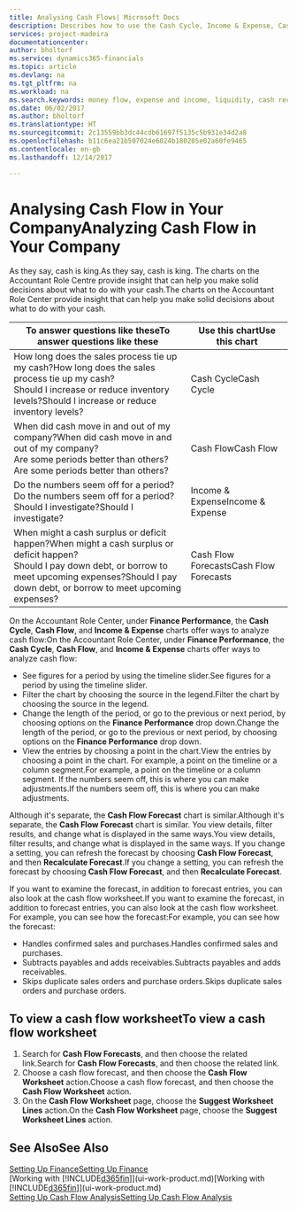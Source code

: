 ```yaml
---
title: Analysing Cash Flows| Microsoft Docs
description: Describes how to use the Cash Cycle, Income & Expense, Cash Flow, and Cash Flow Forecast charts to analyze the past and future flow of money in and out of your company.
services: project-madeira
documentationcenter: 
author: bholtorf
ms.service: dynamics365-financials
ms.topic: article
ms.devlang: na
ms.tgt_pltfrm: na
ms.workload: na
ms.search.keywords: money flow, expense and income, liquidity, cash receipts minus cash payments, Cartera
ms.date: 06/02/2017
ms.author: bholtorf
ms.translationtype: HT
ms.sourcegitcommit: 2c13559bb3dc44cdb61697f5135c5b931e34d2a8
ms.openlocfilehash: b11c6ea21b507024e6024b180205e02a60fe9465
ms.contentlocale: en-gb
ms.lasthandoff: 12/14/2017

---
```

# <a name="analyzing-cash-flow-in-your-company"></a><span data-ttu-id="7ab50-103">Analysing Cash Flow in Your Company</span><span class="sxs-lookup"><span data-stu-id="7ab50-103">Analyzing Cash Flow in Your Company</span></span>
<span data-ttu-id="7ab50-104">As they say, cash is king.</span><span class="sxs-lookup"><span data-stu-id="7ab50-104">As they say, cash is king.</span></span> <span data-ttu-id="7ab50-105">The charts on the Accountant Role Centre provide insight that can help you make solid decisions about what to do with your cash.</span><span class="sxs-lookup"><span data-stu-id="7ab50-105">The charts on the Accountant Role Center provide insight that can help you make solid decisions about what to do with your cash.</span></span>  

| <span data-ttu-id="7ab50-106">To answer questions like these</span><span class="sxs-lookup"><span data-stu-id="7ab50-106">To answer questions like these</span></span> | <span data-ttu-id="7ab50-107">Use this chart</span><span class="sxs-lookup"><span data-stu-id="7ab50-107">Use this chart</span></span> |
| --- | --- |
| <span data-ttu-id="7ab50-108">How long does the sales process tie up my cash?</span><span class="sxs-lookup"><span data-stu-id="7ab50-108">How long does the sales process tie up my cash?</span></span></br> <span data-ttu-id="7ab50-109">Should I increase or reduce inventory levels?</span><span class="sxs-lookup"><span data-stu-id="7ab50-109">Should I increase or reduce inventory levels?</span></span> |<span data-ttu-id="7ab50-110">Cash Cycle</span><span class="sxs-lookup"><span data-stu-id="7ab50-110">Cash Cycle</span></span> |
| <span data-ttu-id="7ab50-111">When did cash move in and out of my company?</span><span class="sxs-lookup"><span data-stu-id="7ab50-111">When did cash move in and out of my company?</span></span></br> <span data-ttu-id="7ab50-112">Are some periods better than others?</span><span class="sxs-lookup"><span data-stu-id="7ab50-112">Are some periods better than others?</span></span> |<span data-ttu-id="7ab50-113">Cash Flow</span><span class="sxs-lookup"><span data-stu-id="7ab50-113">Cash Flow</span></span> |
| <span data-ttu-id="7ab50-114">Do the numbers seem off for a period?</span><span class="sxs-lookup"><span data-stu-id="7ab50-114">Do the numbers seem off for a period?</span></span></br> <span data-ttu-id="7ab50-115">Should I investigate?</span><span class="sxs-lookup"><span data-stu-id="7ab50-115">Should I investigate?</span></span> |<span data-ttu-id="7ab50-116">Income & Expense</span><span class="sxs-lookup"><span data-stu-id="7ab50-116">Income & Expense</span></span> |
| <span data-ttu-id="7ab50-117">When might a cash surplus or deficit happen?</span><span class="sxs-lookup"><span data-stu-id="7ab50-117">When might a cash surplus or deficit happen?</span></span></br> <span data-ttu-id="7ab50-118">Should I pay down debt, or borrow to meet upcoming expenses?</span><span class="sxs-lookup"><span data-stu-id="7ab50-118">Should I pay down debt, or borrow to meet upcoming expenses?</span></span> |<span data-ttu-id="7ab50-119">Cash Flow Forecasts</span><span class="sxs-lookup"><span data-stu-id="7ab50-119">Cash Flow Forecasts</span></span> |

<span data-ttu-id="7ab50-120">On the Accountant Role Center, under **Finance Performance**, the **Cash Cycle**, **Cash Flow**, and **Income & Expense** charts offer ways to analyze cash flow:</span><span class="sxs-lookup"><span data-stu-id="7ab50-120">On the Accountant Role Center, under **Finance Performance**, the **Cash Cycle**, **Cash Flow**, and **Income & Expense** charts offer ways to analyze cash flow:</span></span>  

* <span data-ttu-id="7ab50-121">See figures for a period by using the timeline slider.</span><span class="sxs-lookup"><span data-stu-id="7ab50-121">See figures for a period by using the timeline slider.</span></span>  
* <span data-ttu-id="7ab50-122">Filter the chart by choosing the source in the legend.</span><span class="sxs-lookup"><span data-stu-id="7ab50-122">Filter the chart by choosing the source in the legend.</span></span>  
* <span data-ttu-id="7ab50-123">Change the length of the period, or go to the previous or next period, by choosing options on the **Finance Performance** drop down.</span><span class="sxs-lookup"><span data-stu-id="7ab50-123">Change the length of the period, or go to the previous or next period, by choosing options on the **Finance Performance** drop down.</span></span>  
* <span data-ttu-id="7ab50-124">View the entries by choosing a point in the chart.</span><span class="sxs-lookup"><span data-stu-id="7ab50-124">View the entries by choosing a point in the chart.</span></span> <span data-ttu-id="7ab50-125">For example, a point on the timeline or a column segment.</span><span class="sxs-lookup"><span data-stu-id="7ab50-125">For example, a point on the timeline or a column segment.</span></span> <span data-ttu-id="7ab50-126">If the numbers seem off, this is where you can make adjustments.</span><span class="sxs-lookup"><span data-stu-id="7ab50-126">If the numbers seem off, this is where you can make adjustments.</span></span>  

<span data-ttu-id="7ab50-127">Although it's separate, the **Cash Flow Forecast** chart is similar.</span><span class="sxs-lookup"><span data-stu-id="7ab50-127">Although it's separate, the **Cash Flow Forecast** chart is similar.</span></span> <span data-ttu-id="7ab50-128">You view details, filter results, and change what is displayed in the same ways.</span><span class="sxs-lookup"><span data-stu-id="7ab50-128">You view details, filter results, and change what is displayed in the same ways.</span></span> <span data-ttu-id="7ab50-129">If you change a setting, you can refresh the forecast by choosing **Cash Flow Forecast**, and then **Recalculate Forecast**.</span><span class="sxs-lookup"><span data-stu-id="7ab50-129">If you change a setting, you can refresh the forecast by choosing **Cash Flow Forecast**, and then **Recalculate Forecast**.</span></span>

<span data-ttu-id="7ab50-130">If you want to examine the forecast, in addition to forecast entries, you can also look at the cash flow worksheet.</span><span class="sxs-lookup"><span data-stu-id="7ab50-130">If you want to examine the forecast, in addition to forecast entries, you can also look at the cash flow worksheet.</span></span> <span data-ttu-id="7ab50-131">For example, you can see how the forecast:</span><span class="sxs-lookup"><span data-stu-id="7ab50-131">For example, you can see how the forecast:</span></span>

* <span data-ttu-id="7ab50-132">Handles confirmed sales and purchases.</span><span class="sxs-lookup"><span data-stu-id="7ab50-132">Handles confirmed sales and purchases.</span></span>  
* <span data-ttu-id="7ab50-133">Subtracts payables and adds receivables.</span><span class="sxs-lookup"><span data-stu-id="7ab50-133">Subtracts payables and adds receivables.</span></span>  
* <span data-ttu-id="7ab50-134">Skips duplicate sales orders and purchase orders.</span><span class="sxs-lookup"><span data-stu-id="7ab50-134">Skips duplicate sales orders and purchase orders.</span></span>  

## <a name="to-view-a-cash-flow-worksheet"></a><span data-ttu-id="7ab50-135">To view a cash flow worksheet</span><span class="sxs-lookup"><span data-stu-id="7ab50-135">To view a cash flow worksheet</span></span>
1. <span data-ttu-id="7ab50-136">Search for **Cash Flow Forecasts**, and then choose the related link.</span><span class="sxs-lookup"><span data-stu-id="7ab50-136">Search for **Cash Flow Forecasts**, and then choose the related link.</span></span>  
2. <span data-ttu-id="7ab50-137">Choose a cash flow forecast, and then choose the **Cash Flow Worksheet** action.</span><span class="sxs-lookup"><span data-stu-id="7ab50-137">Choose a cash flow forecast, and then choose the **Cash Flow Worksheet** action.</span></span>  
3. <span data-ttu-id="7ab50-138">On the **Cash Flow Worksheet** page, choose the **Suggest Worksheet Lines** action.</span><span class="sxs-lookup"><span data-stu-id="7ab50-138">On the **Cash Flow Worksheet** page, choose the **Suggest Worksheet Lines** action.</span></span>  

## <a name="see-also"></a><span data-ttu-id="7ab50-139">See Also</span><span class="sxs-lookup"><span data-stu-id="7ab50-139">See Also</span></span>
[<span data-ttu-id="7ab50-140">Setting Up Finance</span><span class="sxs-lookup"><span data-stu-id="7ab50-140">Setting Up Finance</span></span>](finance-setup-finance.md)  
<span data-ttu-id="7ab50-141">[Working with [!INCLUDE[d365fin](includes/d365fin_md.md)]](ui-work-product.md)</span><span class="sxs-lookup"><span data-stu-id="7ab50-141">[Working with [!INCLUDE[d365fin](includes/d365fin_md.md)]](ui-work-product.md)</span></span>  
[<span data-ttu-id="7ab50-142">Setting Up Cash Flow Analysis</span><span class="sxs-lookup"><span data-stu-id="7ab50-142">Setting Up Cash Flow Analysis</span></span>](finance-setup-cash-flow-analyses.md)  

